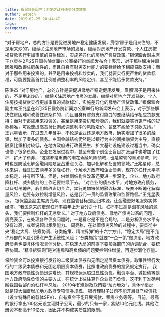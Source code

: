 ```yaml
---
title: 银保监会周亮：对地方政府债务分类施策
author: wetech
date: 2019-02-25 20:44:47
tags: 
categories: 
---
```

“对于房地产，总的方针是要促进房地产稳定健康发展，贯彻‘房子是用来住的，不是用来炒的’，继续关注房地产市场的发展，继续对房地产开发贷款、个人住房按揭贷款实行更加审慎的贷款标准，实施差异化的房地产信贷政策。”银保监会副主席王兆星在2月25日国务院新闻办公室举行的新闻发布会上表示，对于那些解决住房困难和改善住房条件的，而且自身有财务支付能力的要继续给予相应贷款支持；而对于那些用来投资的，甚至是用来投机和炒卖的，我们就要实行更严格的贷款标准，可能要提高首付比例或调整利率的风险定价、甚至不能给予贷款支持。”
<!-- more -->
陈洪杰
“对于房地产，总的方针是要促进房地产稳定健康发展，贯彻‘房子是用来住的，不是用来炒的’，继续关注房地产市场的发展，继续对房地产开发贷款、个人住房按揭贷款实行更加审慎的贷款标准，实施差异化的房地产信贷政策。”银保监会副主席王兆星在2月25日国务院新闻办公室举行的新闻发布会上表示，对于那些解决住房困难和改善住房条件的，而且自身有财务支付能力的要继续给予相应贷款支持；而对于那些用来投资的，甚至是用来投机和炒卖的，我们就要实行更严格的贷款标准，可能要提高首付比例或调整利率的风险定价、甚至不能给予贷款支持。”
王兆星表示，在过去几年当中，不论是企业还是地方政府，确实增加了很多的融资，增加了很多的债务。中国金融结构仍然是以银行为主的间接融资为主导，直接融资比重相对较低，在地方政府进行改善民生、扩大基础设施建设过程当中，确实也借了很多债务。企业在发展过程中，甚至有些个别企业盲目扩张当中也增加了杠杆、扩大了债务。“这些都是重要的潜在金融风险领域，也是监管的重点领域，同时也是防范化解金融风险攻坚战重点关注、加以化解和处置的领域。”王兆星称，总体来讲，经过过去两年多的降杠杆，化解地方政府和企业债务，现在的杠杆水平基本稳定，并有所下降。但是，供给侧结构性改革还要进一步深化，企业、地方政府降杠杆、减少债务的工作还要继续下去。
“对企业的债务水平，对地方政府债务，以及对房地产，我们始终密切关注，实行更加审慎的融资标准，既要不断地化解存量风险，也要有效控制增量风险，这是我们一贯的监管政策和监管路径。”王兆星表示。
银保监会副主席周亮称，现在监管目标是回归本源，让金融更好地服务实体经济。“我国原来的宏观杠杆率每年上升百分之十几，杠杆率过高是潜在风险的源头，我们要控制杠杆的无序增长。”
对于地方政府债务、房地产债务过高的问题，周亮表示，在处理各种债务问题时，一是看它是不是合规的，二是分析债务水平有没有过高，或者说超出承受能力。
周亮称，在处置债务风险的过程中，要贯彻中央“稳定大局、统筹协调、分类施策、精准拆弹”的十六字方针。“稳定大局”是不允许局部的风险引爆点产生系统性风险；“分类施策”就要“一企一策”做决定，地方政府债务也要具体情况具体分析。在稳定大局的前提下要加强部门的协调配合，要统筹协调。“精准拆弹则”是对违规和高负债的问题要控制住增量，再逐步消化存量。
 
 
保险资金可以投资银行发行的二级资本债券和无固定期限资本债券。政策性银行发行的二级资本债券和无固定期限资本债券，比照准政府债券的投资规定执行。
我国地方政府隐性负债迅速增长，其规模远远超过显性负债。融资平台、城投债等是地方政府隐性负债的主要方式，在统计上往往算作企业部门负债，这不利于准确判断我国各部门的杠杆率风险。
2019年积极财政政策要“加力增效”，具体举措之一就是较大幅度增加地方政府专项债券规模。
银行理财子公司不能开展财产权信托（设立特殊目的载体SPV），自有资金不能开展贷款、租赁业务等等。
目前，最高的银行拿出160亿元设立理财子公司，最少的只有一家，紧贴10亿元红线。其他注册资本都高于10亿元，因此并不构成实质性的限制。
